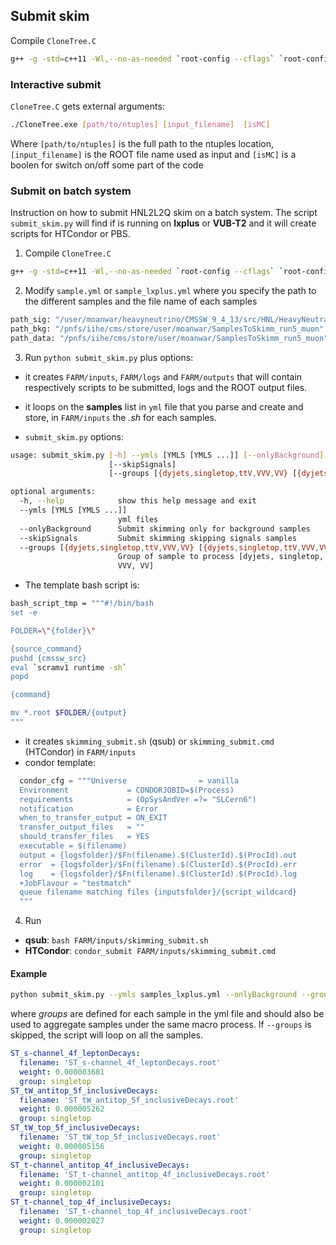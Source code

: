## Submit skim

Compile `CloneTree.C`

```bash
g++ -g -std=c++11 -Wl,--no-as-needed `root-config --cflags` `root-config --libs` -lMinuit CloneTree.C -o CloneTree.exe
```

### Interactive submit

`CloneTree.C` gets external arguments:

```bash
./CloneTree.exe [path/to/ntuples] [input_filename]  [isMC]
```

Where `[path/to/ntuples]` is the full path to the ntuples location,
`[input_filename]` is the ROOT file name used as input and
`[isMC]` is a boolen for switch on/off some part of the code


### Submit on batch system
Instruction on how to submit HNL2L2Q skim on a batch system.
The script `submit_skim.py` will find if is running on __lxplus__ or __VUB-T2__ and it will create scripts for HTCondor or PBS.

1. Compile `CloneTree.C`

```bash
g++ -g -std=c++11 -Wl,--no-as-needed `root-config --cflags` `root-config --libs` -lMinuit CloneTree.C -o CloneTree.exe
```

2. Modify `sample.yml` or `sample_lxplus.yml` where you specify the path to the different samples and the file name of each samples

```python
path_sig: "/user/moanwar/heavyneutrino/CMSSW_9_4_13/src/HNL/HeavyNeutralLeptonAnalysis/test/signal_samples_mu"
path_bkg: "/pnfs/iihe/cms/store/user/moanwar/SamplesToSkimm_run5_muon"
path_data: "/pnfs/iihe/cms/store/user/moanwar/SamplesToSkimm_run5_muon"
```

3. Run `python submit_skim.py` plus options:

  - it creates `FARM/inputs`, `FARM/logs` and `FARM/outputs` that will contain respectively scripts to be submitted, logs and the ROOT output files.
  - it loops on the __samples__ list in `yml` file that you parse and create and store, in `FARM/inputs` the _.sh_ for each samples.

- `submit_skim.py` options:

```bash
usage: submit_skim.py [-h] --ymls [YMLS [YMLS ...]] [--onlyBackground]
                      [--skipSignals]
                      [--groups [{dyjets,singletop,ttV,VVV,VV} [{dyjets,singletop,ttV,VVV,VV} ...]]]

optional arguments:
  -h, --help            show this help message and exit
  --ymls [YMLS [YMLS ...]]
                        yml files
  --onlyBackground      Submit skimming only for background samples
  --skipSignals         Submit skimming skipping signals samples
  --groups [{dyjets,singletop,ttV,VVV,VV} [{dyjets,singletop,ttV,VVV,VV} ...]]
                        Group of sample to process [dyjets, singletop, ttV,
                        VVV, VV]
```

- The template bash script is:


```bash
bash_script_tmp = """#!/bin/bash
set -e

FOLDER=\"{folder}\"

{source_command}
pushd {cmssw_src}
eval `scramv1 runtime -sh`
popd

{command}

mv *.root $FOLDER/{output}
"""
```

  - it creates `skimming_submit.sh` (qsub) or `skimming_submit.cmd` (HTCondor) in `FARM/inputs`
  - condor template:

```python
  condor_cfg = """Universe                = vanilla
  Environment             = CONDORJOBID=$(Process)
  requirements            = (OpSysAndVer =?= "SLCern6")
  notification            = Error
  when_to_transfer_output = ON_EXIT
  transfer_output_files   = ""
  should_transfer_files   = YES
  executable = $(filename)
  output = {logsfolder}/$Fn(filename).$(ClusterId).$(ProcId).out
  error  = {logsfolder}/$Fn(filename).$(ClusterId).$(ProcId).err
  log    = {logsfolder}/$Fn(filename).$(ClusterId).$(ProcId).log
  +JobFlavour = "testmatch"
  queue filename matching files {inputsfolder}/{script_wildcard}
  """
```
4. Run
  - __qsub__: `bash FARM/inputs/skimming_submit.sh`
  - __HTCondor__: `condor_submit FARM/inputs/skimming_submit.cmd`

#### Example

```bash
python submit_skim.py --ymls samples_lxplus.yml --onlyBackground --groups singletop
```

where _groups_ are defined for each sample in the yml file and should also be used to aggregate samples under the same macro process. If `--groups` is skipped, the script will loop on all the samples.

```yml
ST_s-channel_4f_leptonDecays:
  filename: 'ST_s-channel_4f_leptonDecays.root'
  weight: 0.000003681
  group: singletop
ST_tW_antitop_5f_inclusiveDecays:
  filename: 'ST_tW_antitop_5f_inclusiveDecays.root'
  weight: 0.000005262
  group: singletop
ST_tW_top_5f_inclusiveDecays:
  filename: 'ST_tW_top_5f_inclusiveDecays.root'
  weight: 0.000005156
  group: singletop
ST_t-channel_antitop_4f_inclusiveDecays:
  filename: 'ST_t-channel_antitop_4f_inclusiveDecays.root'
  weight: 0.000002101
  group: singletop
ST_t-channel_top_4f_inclusiveDecays:
  filename: 'ST_t-channel_top_4f_inclusiveDecays.root'
  weight: 0.000002027
  group: singletop
```
